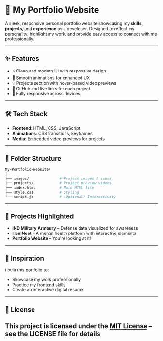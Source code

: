 # 💼 My Portfolio Website

A sleek, responsive personal portfolio website showcasing my **skills**, **projects**, and **experience** as a developer. Designed to reflect my personality, highlight my work, and provide easy access to connect with me professionally.

---

## ✨ Features

- ⚡ Clean and modern UI with responsive design  
- 🎯 Smooth animations for enhanced UX  
- 💡 Projects section with hover-based video previews  
- 🔗 GitHub and live links for each project  
- 📱 Fully responsive across devices  

---

## 🛠️ Tech Stack

- **Frontend**: HTML, CSS, JavaScript  
- **Animations**: CSS transitions, keyframes  
- **Media**: Embedded video previews for projects  

---

## 📁 Folder Structure
 ```bash
My-Portfolio-Website/
│
├── images/              # Project images & icons
├── projects/            # Project preview videos
├── index.html           # Main HTML file
├── style.css            # Styling
└── script.js            # (Optional) Interactivity
  ```
---

## 🚀 Projects Highlighted

- **IND Military Armoury** – Defense data visualized for awareness  
- **HealNest** – A mental health platform with interactive elements  
- **Portfolio Website** – You're looking at it!

---

## 🧠 Inspiration

I built this portfolio to:
- Showcase my work professionally  
- Practice my frontend skills  
- Create an interactive digital résumé  

---

## 📝 License  

This project is licensed under the [MIT License](LICENSE) – see the LICENSE file for details
---


